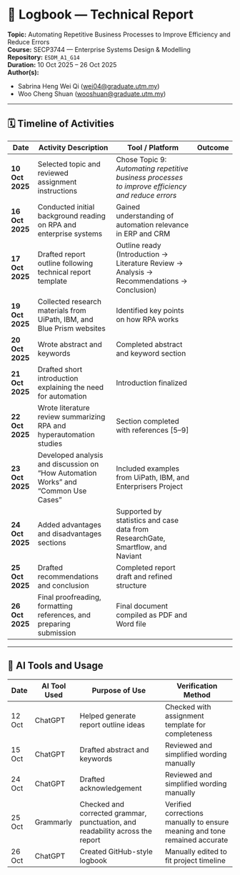 # 📘 Logbook — Technical Report  
**Topic:** Automating Repetitive Business Processes to Improve Efficiency and Reduce Errors  
**Course:** SECP3744 — Enterprise Systems Design & Modelling  
**Repository:** `ESDM_A1_G14`  
**Duration:** 10 Oct 2025 – 26 Oct 2025  
**Author(s):** 
- Sabrina Heng Wei Qi (wei04@graduate.utm.my)  
- Woo Cheng Shuan (wooshuan@graduate.utm.my)

---

## 🗓️ Timeline of Activities 

| Date | Activity Description | Tool / Platform | Outcome |
|------|----------------------|-----------------|----------|
| **10 Oct 2025** |  Selected topic and reviewed assignment instructions | Chose Topic 9: *Automating repetitive business processes to improve efficiency and reduce errors* |
| **16 Oct 2025** | Conducted initial background reading on RPA and enterprise systems | Gained understanding of automation relevance in ERP and CRM |
| **17 Oct 2025** | Drafted report outline following technical report template | Outline ready (Introduction → Literature Review → Analysis → Recommendations → Conclusion) |
| **19 Oct 2025** | Collected research materials from UiPath, IBM, and Blue Prism websites | Identified key points on how RPA works |
| **20 Oct 2025** | Wrote abstract and keywords | Completed abstract and keyword section |
| **21 Oct 2025** | Drafted short introduction explaining the need for automation | Introduction finalized |
| **22 Oct 2025** | Wrote literature review summarizing RPA and hyperautomation studies | Section completed with references [5–9] |
| **23 Oct 2025** | Developed analysis and discussion on “How Automation Works” and “Common Use Cases” | Included examples from UiPath, IBM, and Enterprisers Project |
| **24 Oct 2025** | Added advantages and disadvantages sections | Supported by statistics and case data from ResearchGate, Smartflow, and Naviant |
| **25 Oct 2025** | Drafted recommendations and conclusion | Completed report draft and refined structure |
| **26 Oct 2025** | Final proofreading, formatting references, and preparing submission | Final document compiled as PDF and Word file |

---

## 🤖 AI Tools and Usage

| Date | AI Tool Used | Purpose of Use | Verification Method |
|------|---------------|----------------|---------------------|
| 12 Oct | ChatGPT | Helped generate report outline ideas | Checked with assignment template for completeness |
| 15 Oct | ChatGPT | Drafted abstract and keywords | Reviewed and simplified wording manually |
| 24 Oct | ChatGPT | Drafted acknowledgement | Reviewed and simplified wording manually |
| 25 Oct | Grammarly | Checked and corrected grammar, punctuation, and readability across the report | Verified corrections manually to ensure meaning and tone remained accurate |
| 26 Oct | ChatGPT | Created GitHub-style logbook | Manually edited to fit project timeline |



